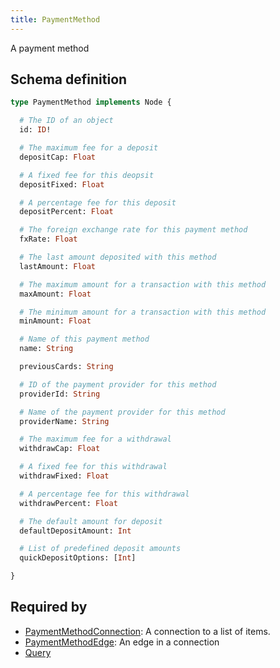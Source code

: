 ```yaml
---
title: PaymentMethod
---
```


A payment method

## Schema definition
```graphql
type PaymentMethod implements Node {

  # The ID of an object
  id: ID!

  # The maximum fee for a deposit
  depositCap: Float

  # A fixed fee for this deopsit
  depositFixed: Float

  # A percentage fee for this deposit
  depositPercent: Float

  # The foreign exchange rate for this payment method
  fxRate: Float

  # The last amount deposited with this method
  lastAmount: Float

  # The maximum amount for a transaction with this method
  maxAmount: Float

  # The minimum amount for a transaction with this method
  minAmount: Float

  # Name of this payment method
  name: String

  previousCards: String

  # ID of the payment provider for this method
  providerId: String

  # Name of the payment provider for this method
  providerName: String

  # The maximum fee for a withdrawal
  withdrawCap: Float

  # A fixed fee for this withdrawal
  withdrawFixed: Float

  # A percentage fee for this withdrawal
  withdrawPercent: Float

  # The default amount for deposit
  defaultDepositAmount: Int

  # List of predefined deposit amounts
  quickDepositOptions: [Int]

}
```

## Required by
* [PaymentMethodConnection](graphql/schema/paymentmethodconnection.md): A connection to a list of items.
* [PaymentMethodEdge](graphql/schema/paymentmethodedge.md): An edge in a connection
* [Query](graphql/schema/query.md)

